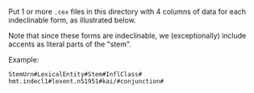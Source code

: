 Put 1 or more `.cex` files in this directory with 4 columns of
data for each indeclinable form, as illustrated below.

Note that since these forms are indeclinable, we (exceptionally) include
accents as literal parts of the "stem".

Example:

    StemUrn#LexicalEntity#Stem#InflClass#
    hmt.indecl1#lexent.n51951#kai/#conjunction#
